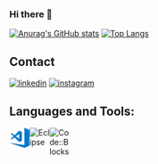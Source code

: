 ### Hi there 👋

<!--
**mustafadag525/mustafadag525** is a ✨ _special_ ✨ repository because its `README.md` (this file) appears on your GitHub profile.

Here are some ideas to get you started:
-->
[![Anurag's GitHub stats](https://github-readme-stats.anuraghazra1.vercel.app/api?username=mustafadag525&count_private=true&include_all_commits=true&hide=contribs&show_icons=true&cache_seconds=1800)](https://github.com/mustafadag525)
[![Top Langs](https://github-readme-stats.vercel.app/api/top-langs/?username=mustafadag525&exclude_repo=mustafadag525.github.io,free-for-dev&layout=compact&langs_count=8)](https://github.com/mustafadag525)

## **Contact**

[![linkedin](https://img.shields.io/badge/LinkedIn-0077B5?style=for-the-badge&logo=linkedin&logoColor=white)](https://www.linkedin.com/in/mustafa-da%C4%9F-1a2743213/) [![instagram](https://img.shields.io/badge/Instagram-E4405F?style=for-the-badge&logo=instagram&logoColor=white)](https://www.instagram.com/mustafadag1_/)



## Languages and Tools:
<img align="left" alt="Visual Studio Code" width="36px" src="https://raw.githubusercontent.com/github/explore/80688e429a7d4ef2fca1e82350fe8e3517d3494d/topics/visual-studio-code/visual-studio-code.png" />
<img align="left" alt="Eclipse" width="36px" src="https://cdn.icon-icons.com/icons2/1381/PNG/512/eclipse_94656.png" />
<img align="left" alt="Code::Blocks" width="36px" src="https://cdn.icon-icons.com/icons2/1508/PNG/512/codeblocks_104542.png" />
